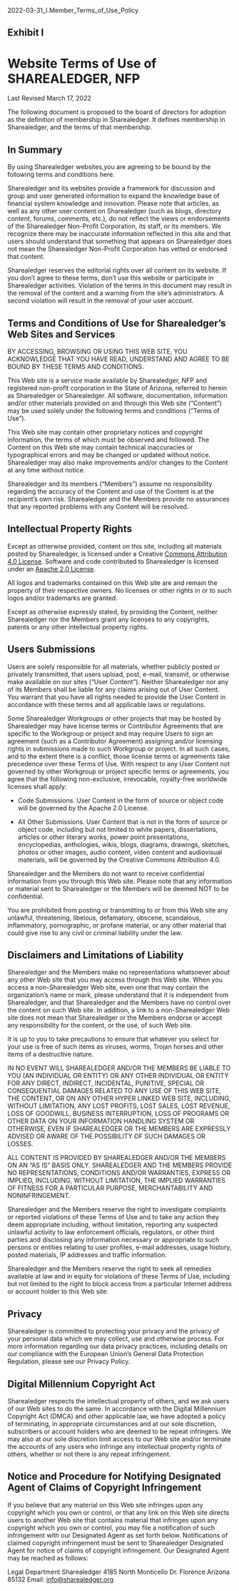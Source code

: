 2022-03-31_I.Member_Terms_of_Use_Policy

## Exhibit I
# Website Terms of Use of SHAREALEDGER, NFP

Last Revised March 17, 2022

The following document is proposed to the board of directors for adoption as the definition of membership in Sharealedger.  It defines membership in Sharealedger, and the terms of that membership.

## In Summary
By using Sharealedger websites,you are agreeing to be bound by the following terms and conditions here.

Sharealedger and its websites provide a framework for discussion and group and user generated information to expand the knowledge base of financial system knowledge and innovation. Please note that articles, as well as any other user content on Sharealedger (such as blogs, directory content, forums, comments, etc.), do not reflect the views or endorsements of the Sharealedger Non-Profit Corporation, its staff, or its members. We recognize there may be inaccurate information reflected in this site and that users should understand that something that appears on Sharealedger does not mean the Sharealedger Non-Profit Corporation has vetted or endorsed that content.

Sharealedger reserves the editorial rights over all content on its website. If you don’t agree to these terms, don’t use this website or participate in Sharealedger activities. Violation of the terms in this document may result in the removal of the content and a warning from the site’s administrators. A second violation will result in the removal of your user account.

## Terms and Conditions of Use for Sharealedger’s Web Sites and Services
BY ACCESSING, BROWSING OR USING THIS WEB SITE, YOU ACKNOWLEDGE THAT YOU HAVE READ, UNDERSTAND AND AGREE TO BE BOUND BY THESE TERMS AND CONDITIONS.

This Web site is a service made available by Sharealedger, NFP and registered non-profit corporation in the State of Arizona, referred to herein as Sharealedger or Sharealedger. All software, documentation, information and/or other materials provided on and through this Web site (“Content”) may be used solely under the following terms and conditions (“Terms of Use”).

This Web site may contain other proprietary notices and copyright information, the terms of which must be observed and followed. The Content on this Web site may contain technical inaccuracies or typographical errors and may be changed or updated without notice. Sharealedger may also make improvements and/or changes to the Content at any time without notice.

Sharealedger and its members (“Members”) assume no responsibility regarding the accuracy of the Content and use of the Content is at the recipient’s own risk. Sharealedger and the Members provide no assurances that any reported problems with any Content will be resolved.

## Intellectual Property Rights
Except as otherwise provided, content on this site, including all materials posted by Sharealedger, is licensed under a Creative [Commons Attribution 4.0 License](https://creativecommons.org/licenses/by/4.0/).  Software and code contributed to Sharealedger is licensed under an [Apache 2.0 License](https://www.apache.org/licenses/LICENSE-2.0).  

All logos and trademarks contained on this Web site are and remain the property of their respective owners. No licenses or other rights in or to such logos and/or trademarks are granted. 

Except as otherwise expressly stated, by providing the Content, neither Sharealedger nor the Members grant any licenses to any copyrights, patents or any other intellectual property rights.

## Users Submissions
Users are solely responsible for all materials, whether publicly posted or privately transmitted, that users upload, post, e-mail, transmit, or otherwise make available on our sites (“User Content”).  Neither Sharealedger nor any of its Members shall be liable for any claims arising out of User Content.  You warrant that you have all rights needed to provide the User Content in accordance with these terms and all applicable laws or regulations.

Some Sharealedger Workgroups or other projects that may be hosted by Sharealedger may have license terms or Contributor Agreements that are specific to the Workgroup or project and may require Users to sign an agreement (such as a Contributor Agreement) assigning and/or licensing rights in submissions made to such Workgroup or project. In all such cases, and to the extent there is a conflict, those license terms or agreements take precedence over these Terms of Use. With respect to any User Content not governed by other Workgroup or project specific terms or agreements, you agree that the following non-exclusive, irrevocable, royalty-free worldwide licenses shall apply:

- Code Submissions. User Content in the form of source or object code will be governed by the Apache 2.0 License.

- All Other Submissions. User Content that is not in the form of source or object code, including but not limited to white papers, dissertations, articles or other literary works, power point presentations, encyclopedias, anthologies, wikis, blogs, diagrams, drawings, sketches, photos or other images, audio content, video content and audiovisual materials, will be governed by the Creative Commons Attribution 4.0.

Sharealedger and the Members do not want to receive confidential information from you through this Web site. Please note that any information or material sent to Sharealedger or the Members will be deemed NOT to be confidential.

You are prohibited from posting or transmitting to or from this Web site any unlawful, threatening, libelous, defamatory, obscene, scandalous, inflammatory, pornographic, or profane material, or any other material that could give rise to any civil or criminal liability under the law.

## Disclaimers and Limitations of Liability
Sharealedger and the Members make no representations whatsoever about any other Web site that you may access through this Web site. When you access a non-Sharealedger Web site, even one that may contain the organization’s name or mark, please understand that it is independent from Sharealedger, and that Sharealedger and the Members have no control over the content on such Web site. In addition, a link to a non-Sharealedger Web site does not mean that Sharealedger or the Members endorse or accept any responsibility for the content, or the use, of such Web site.

It is up to you to take precautions to ensure that whatever you select for your use is free of such items as viruses, worms, Trojan horses and other items of a destructive nature.

IN NO EVENT WILL SHAREALEDGER AND/OR THE MEMBERS BE LIABLE TO YOU (AN INDIVIDUAL OR ENTITY) OR ANY OTHER INDIVIDUAL OR ENTITY FOR ANY DIRECT, INDIRECT, INCIDENTAL, PUNITIVE, SPECIAL OR CONSEQUENTIAL DAMAGES RELATED TO ANY USE OF THIS WEB SITE, THE CONTENT, OR ON ANY OTHER HYPER LINKED WEB SITE, INCLUDING, WITHOUT LIMITATION, ANY LOST PROFITS, LOST SALES, LOST REVENUE, LOSS OF GOODWILL, BUSINESS INTERRUPTION, LOSS OF PROGRAMS OR OTHER DATA ON YOUR INFORMATION HANDLING SYSTEM OR OTHERWISE, EVEN IF SHAREALEDGER OR THE MEMBERS ARE EXPRESSLY ADVISED OR AWARE OF THE POSSIBILITY OF SUCH DAMAGES OR LOSSES.

ALL CONTENT IS PROVIDED BY SHAREALEDGER AND/OR THE MEMBERS ON AN “AS IS” BASIS ONLY. SHAREALEDGER AND THE MEMBERS PROVIDE NO REPRESENTATIONS, CONDITIONS AND/OR WARRANTIES, EXPRESS OR IMPLIED, INCLUDING, WITHOUT LIMITATION, THE IMPLIED WARRANTIES OF FITNESS FOR A PARTICULAR PURPOSE, MERCHANTABILITY AND NONINFRINGEMENT.

Sharealedger and the Members reserve the right to investigate complaints or reported violations of these Terms of Use and to take any action they deem appropriate including, without limitation, reporting any suspected unlawful activity to law enforcement officials, regulators, or other third parties and disclosing any information necessary or appropriate to such persons or entities relating to user profiles, e-mail addresses, usage history, posted materials, IP addresses and traffic information.

Sharealedger and the Members reserve the right to seek all remedies available at law and in equity for violations of these Terms of Use, including but not limited to the right to block access from a particular Internet address or account holder to this Web site.

## Privacy
Sharealedger is committed to protecting your privacy and the privacy of your personal data which we may collect, use and otherwise process. For more information regarding our data privacy practices, including details on our compliance with the European Union’s General Data Protection Regulation, please see our Privacy Policy.

## Digital Millennium Copyright Act
Sharealedger respects the intellectual property of others, and we ask users of our Web sites to do the same. In accordance with the Digital Millennium Copyright Act (DMCA) and other applicable law, we have adopted a policy of terminating, in appropriate circumstances and at our sole discretion, subscribers or account holders who are deemed to be repeat infringers. We may also at our sole discretion limit access to our Web site and/or terminate the accounts of any users who infringe any intellectual property rights of others, whether or not there is any repeat infringement.

## Notice and Procedure for Notifying Designated Agent of Claims of Copyright Infringement
If you believe that any material on this Web site infringes upon any copyright which you own or control, or that any link on this Web site directs users to another Web site that contains material that infringes upon any copyright which you own or control, you may file a notification of such infringement with our Designated Agent as set forth below. Notifications of claimed copyright infringement must be sent to Sharealedger Designated Agent for notice of claims of copyright infringement. Our Designated Agent may be reached as follows:

Legal Department
Sharealedger
4185 North Monticello Dr.
Florence Arizona 85132
Email: info@sharealedger.org
